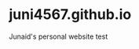 # juni4567.github.io
Junaid's personal website test

<!-- <a href="https://www.buymeacoffee.com/HDwYBzW" target="_blank">
	<img src="https://www.buymeacoffee.com/assets/img/custom_images/white_img.png" alt="Buy Me A Coffee" style="height: auto !important;width: auto !important;" >
</a>
 -->
